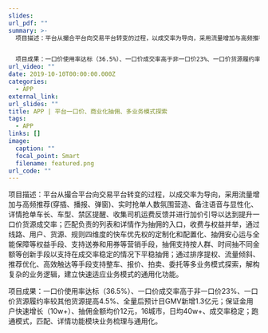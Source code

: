 ```yaml
---
slides:
url_pdf: ""
summary: >-
  项目描述：平台从撮合平台向交易平台转变的过程，以成交率为导向，采用流量增加与高频推荐(穿插、播报、弹窗)、实时抢单人数氛围营造、备注语音与显性化、详情抢单车长、车型、禁区提醒、收集司机运费反馈并进行加价引导以达到提升一口价货源成交率；匹配负责的列表和详情作为抽佣的入口，收费与权益并举，通过线路、用户、货源、规则四维度的快车优先权的定制化和配置化、抽佣安心运与全能保障等权益手段、支持送券和用券等营销手段，抽佣支持按人群、时间抽不同金额等创新手段以支持在成交率稳定的情况下平稳抽佣；通过排序提权、流量倾斜、推荐优化、高效触达等手段支持整车、报价、拍卖、委托等多业务模式探索，解构复杂的业务逻辑，建立快速适应业务模式的通用化功能。


  项目成果：一口价使用率达标（36.5%）、一口价成交率高于非一口价23%、一口价货源履约率较其他货源提高4.5%、全量后预计日GMV新增1.3亿元；保证金用户快速增长（10w+）、抽佣金额均价12元，16城市，日均40w+、成交率稳定；跑通模式，匹配、详情功能模块业务梳理与通用化。
url_video: ""
date: 2019-10-10T00:00:00.000Z
categories:
  - APP
external_link: 
url_slides: ""
title: APP | 平台一口价、商业化抽佣、多业务模式探索
tags:
  - APP
links: []
image:
  caption: ""
  focal_point: Smart
  filename: featured.png
url_code: ""
---
```

项目描述：平台从撮合平台向交易平台转变的过程，以成交率为导向，采用流量增加与高频推荐(穿插、播报、弹窗)、实时抢单人数氛围营造、备注语音与显性化、详情抢单车长、车型、禁区提醒、收集司机运费反馈并进行加价引导以达到提升一口价货源成交率；匹配负责的列表和详情作为抽佣的入口，收费与权益并举，通过线路、用户、货源、规则四维度的快车优先权的定制化和配置化、抽佣安心运与全能保障等权益手段、支持送券和用券等营销手段，抽佣支持按人群、时间抽不同金额等创新手段以支持在成交率稳定的情况下平稳抽佣；通过排序提权、流量倾斜、推荐优化、高效触达等手段支持整车、报价、拍卖、委托等多业务模式探索，解构复杂的业务逻辑，建立快速适应业务模式的通用化功能。

项目成果：一口价使用率达标（36.5%）、一口价成交率高于非一口价23%、一口价货源履约率较其他货源提高4.5%、全量后预计日GMV新增1.3亿元；保证金用户快速增长（10w+）、抽佣金额均价12元，16城市，日均40w+、成交率稳定；跑通模式，匹配、详情功能模块业务梳理与通用化。
